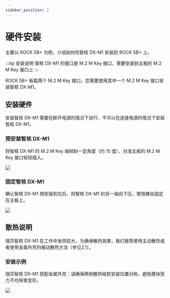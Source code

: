 ```yaml
---
sidebar_position: 2
---
```


# 硬件安装

主要以 ROCK 5B+ 为例，介绍如何将智核 DX-M1 安装到 ROCK 5B+ 上。

:::tip 安装说明
智核 DX-M1 的接口是 M.2 M Key 接口，需要安装到主板的 M.2 M Key 接口上
:::

ROCK 5B+ 板载两个 M.2 M Key 接口，您需要使用其中一个 M.2 M Key 接口安装智核 DX-M1。

## 安装硬件

安装智核 DX-M1 需要在断开电源的情况下进行，不可以在连接电源的情况下安装智核 DX-M1。

### 预安装智核 DX-M1

将智核 DX-M1 的 M.2 M Key 端倾斜一定角度（约 15 度），对准主板的 M.2 M Key 接口轻轻插入。

<div style={{textAlign: 'center'}}>
   <img src="/img/aicore-dx-m1/dx_m1_preinstall.webp" style={{width: '75%', maxWidth: '800px'}} />
</div>

### 固定智核 DX-M1

确认智核 DX-M1 预安装到位后，将智核 DX-M1 的另一端向下压，使用螺丝固定在主板上。

<div style={{textAlign: 'center'}}>
   <img src="/img/aicore-dx-m1/dx_m1_install.webp" style={{width: '75%', maxWidth: '800px'}} />
</div>

## 散热说明

瑞莎智核 DX-M1 在工作中发热较大，为确保散热效果，我们推荐使用主动散热或者使用金属外壳的被动散热方法（参见2.1）。

### 安装示例

瑞莎智核 DX-M1 搭配金属外壳：请确保两侧散热硅胶安装位置对称，避免模块受力不均导致变形。

<div style={{textAlign: 'center'}}>
   <img src="/img/aicore-dx-m1/aicore_dx_m1_heat.webp" style={{width: '100%', maxWidth: '800px'}} />
</div>
